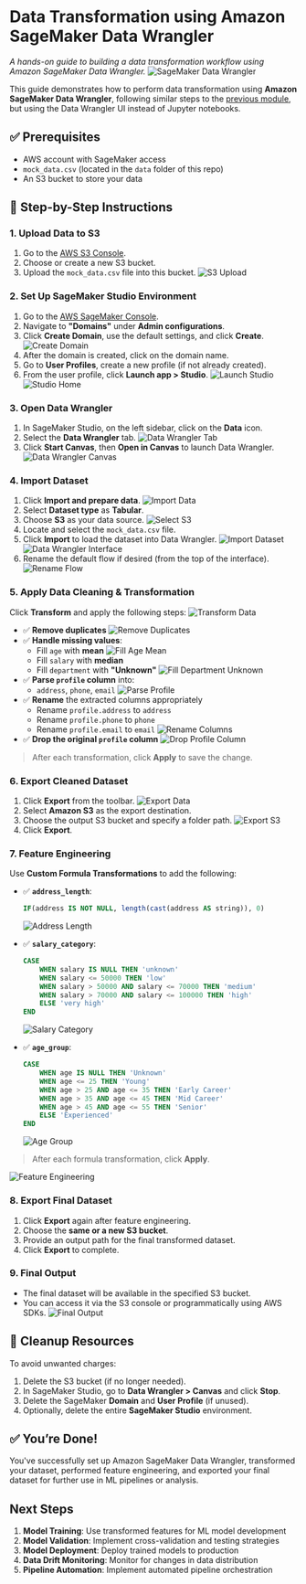 # Data Transformation using Amazon SageMaker Data Wrangler
*A hands-on guide to building a data transformation workflow using Amazon SageMaker Data Wrangler.*
![SageMaker Data Wrangler](./img/mlops-sagemaker-datawrangler.png)

This guide demonstrates how to perform data transformation using **Amazon SageMaker Data Wrangler**, following similar steps to the [previous module](./../003-data-transformation/data_transformation.ipynb), but using the Data Wrangler UI instead of Jupyter notebooks.

## ✅ Prerequisites
- AWS account with SageMaker access
- `mock_data.csv` (located in the `data` folder of this repo)
- An S3 bucket to store your data

## 🚀 Step-by-Step Instructions

### 1. Upload Data to S3
1. Go to the [AWS S3 Console](https://s3.console.aws.amazon.com/).
2. Choose or create a new S3 bucket.
3. Upload the `mock_data.csv` file into this bucket.
![S3 Upload](./img/s3.png)

### 2. Set Up SageMaker Studio Environment
1. Go to the [AWS SageMaker Console](https://console.aws.amazon.com/sagemaker/).
2. Navigate to **"Domains"** under **Admin configurations**.
3. Click **Create Domain**, use the default settings, and click **Create**.
    ![Create Domain](./img/01-domain.png)
4. After the domain is created, click on the domain name.
5. Go to **User Profiles**, create a new profile (if not already created).
6. From the user profile, click **Launch app > Studio**.
   ![Launch Studio](./img/02-domain.png)
   ![Studio Home](./img/03-studio.png)


### 3. Open Data Wrangler
1. In SageMaker Studio, on the left sidebar, click on the **Data** icon.
2. Select the **Data Wrangler** tab.
  ![Data Wrangler Tab](./img/04-data.png)
3. Click **Start Canvas**, then **Open in Canvas** to launch Data Wrangler.
  ![Data Wrangler Canvas](./img/05-canvas.png)

### 4. Import Dataset
1. Click **Import and prepare data**.
![Import Data](./img/06-dw.png)
2. Select **Dataset type** as **Tabular**.
3. Choose **S3** as your data source.
![Select S3](./img/07-dw-s3.png)
4. Locate and select the `mock_data.csv` file.
5. Click **Import** to load the dataset into Data Wrangler.
![Import Dataset](./img/08-dw-import.png)
![Data Wrangler Interface](./img/09-flow.png)
6. Rename the default flow if desired (from the top of the interface).
![Rename Flow](./img/10-rename.png)

### 5. Apply Data Cleaning & Transformation
Click **Transform** and apply the following steps:
![Transform Data](./img/11-new-task.png)

- ✅ **Remove duplicates**
  ![Remove Duplicates](./img/12-drop.png)
- ✅ **Handle missing values**:
  - Fill `age` with **mean**
    ![Fill Age Mean](./img/13-miss.png)
  - Fill `salary` with **median**
  - Fill `department` with **"Unknown"**
    ![Fill Department Unknown](./img/14-miss.png)
- ✅ **Parse `profile` column** into:
  - `address`, `phone`, `email`
    ![Parse Profile](./img/15-devide.png)
- ✅ **Rename** the extracted columns appropriately
  - Rename `profile.address` to `address`
  - Rename `profile.phone` to `phone`
  - Rename `profile.email` to `email`
    ![Rename Columns](./img/16-rename.png)
- ✅ **Drop the original `profile` column**
  ![Drop Profile Column](./img/17-drop.png)

> After each transformation, click **Apply** to save the change.

### 6. Export Cleaned Dataset
1. Click **Export** from the toolbar.
  ![Export Data](./img/21-export.png)
2. Select **Amazon S3** as the export destination.
3. Choose the output S3 bucket and specify a folder path.
  ![Export S3](./img/22-export-s3.png)
4. Click **Export**.

### 7. Feature Engineering
Use **Custom Formula Transformations** to add the following:

- ✅ **`address_length`**:
  ```sql
  IF(address IS NOT NULL, length(cast(address AS string)), 0)
  ```
  ![Address Length](./img/18-add.png)
- ✅ **`salary_category`**:
  ```sql
  CASE
      WHEN salary IS NULL THEN 'unknown'
      WHEN salary <= 50000 THEN 'low'
      WHEN salary > 50000 AND salary <= 70000 THEN 'medium'
      WHEN salary > 70000 AND salary <= 100000 THEN 'high'
      ELSE 'very high'
  END
  ```
  ![Salary Category](./img/20-salary.png)

- ✅ **`age_group`**:
  ```sql
  CASE
      WHEN age IS NULL THEN 'Unknown'
      WHEN age <= 25 THEN 'Young'
      WHEN age > 25 AND age <= 35 THEN 'Early Career'
      WHEN age > 35 AND age <= 45 THEN 'Mid Career'
      WHEN age > 45 AND age <= 55 THEN 'Senior'
      ELSE 'Experienced'
  END
  ```
  ![Age Group](./img/19-age.png)

> After each formula transformation, click **Apply**.

![Feature Engineering](./img/23-steps.png)

### 8. Export Final Dataset
1. Click **Export** again after feature engineering.
2. Choose the **same or a new S3 bucket**.
3. Provide an output path for the final transformed dataset.
4. Click **Export** to complete.

### 9. Final Output
- The final dataset will be available in the specified S3 bucket.
- You can access it via the S3 console or programmatically using AWS SDKs.
![Final Output](./img/24-fullflow.png)

## 🧹 Cleanup Resources
To avoid unwanted charges:

1. Delete the S3 bucket (if no longer needed).
2. In SageMaker Studio, go to **Data Wrangler > Canvas** and click **Stop**.
3. Delete the SageMaker **Domain** and **User Profile** (if unused).
4. Optionally, delete the entire **SageMaker Studio** environment.

## ✅ You’re Done!
You've successfully set up Amazon SageMaker Data Wrangler, transformed your dataset, performed feature engineering, and exported your final dataset for further use in ML pipelines or analysis.

## Next Steps
1. **Model Training**: Use transformed features for ML model development
2. **Model Validation**: Implement cross-validation and testing strategies
3. **Model Deployment**: Deploy trained models to production
4. **Data Drift Monitoring**: Monitor for changes in data distribution
5. **Pipeline Automation**: Implement automated pipeline orchestration
